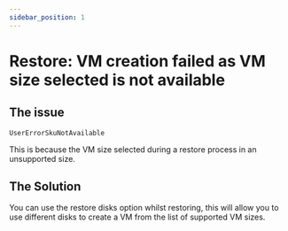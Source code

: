 ```yaml
---
sidebar_position: 1
---
```


# Restore: VM creation failed as VM size selected is not available

## The issue

`UserErrorSkuNotAvailable`

This is because the VM size selected during a restore process in an unsupported size.

## The Solution

You can use the restore disks option whilst restoring, this will allow you to use different disks to create a VM from the list of supported VM sizes.